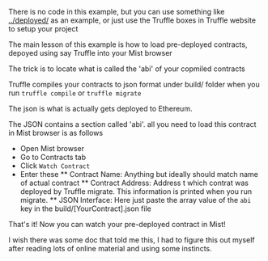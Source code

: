 There is no code in this example, but you can use something like [../deployed/](this) as an example, or just use the Truffle boxes in Truffle website to setup your project

The main lesson of this example is how to load pre-deployed contracts, depoyed using say Truffle into your Mist browser

The trick is to locate what is called the 'abi' of your copmiled contracts

Truffle compiles your contracts to json format under build/ folder when you run ```truffle compile``` or ```truffle migrate```

The json is what is actually gets deployed to Ethereum.

The JSON contains a section called 'abi'. all you need to load this contract in Mist browser is as follows

* Open Mist browser
* Go to Contracts tab
* Click ```Watch Contract```
* Enter these
   ** Contract Name: Anything but ideally should match name of actual contract
   ** Contract Address: Address t which contrat was deployed by Truffle migrate. This information is printed when you run migrate.
   ** JSON Interface: Here just paste the array value of the ```abi``` key in the build/[YourContract].json file


That's it! Now you can watch your pre-deployed contract in Mist!

I wish there was some doc that told me this, I had to figure this out myself after reading lots of online material and using some instincts.


